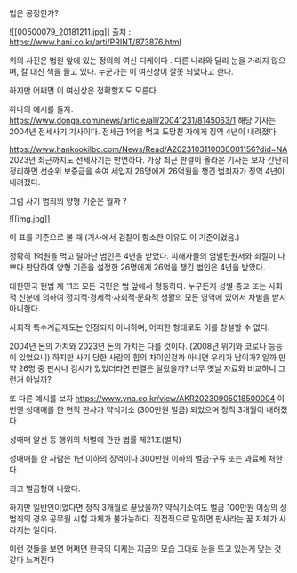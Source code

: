  법은 공정한가?

![[00500079_20181211.jpg]]
출처 : https://www.hani.co.kr/arti/PRINT/873876.html 

위의 사진은 법원 앞에 있는 정의의 여신 디케이다 . 
다른 나라와 달리 눈을 가리지 않으며, 칼 대신 책을 들고 있다. 
누군가는 이 여신상이 잘못 되었다고 한다.

하지만 어쩌면 이 여신상은 정확할지도 모른다.

하나의 예시를 들자. 
https://www.donga.com/news/article/all/20041231/8145063/1
해당 기사는 2004년 전세사기 기사이다.
전세금 1억을 먹고 도망친 자에게 징역 4년이 내려졌다.


https://www.hankookilbo.com/News/Read/A2023103110030001156?did=NA
2023년 최근까지도 전세사기는 만연하다.
가장 최근 판결이 올라온 기사는 보자
간단히 정리하면 선순위 보증금을 속여 세입자 26명에게 26억원을 챙긴 범죄자가 징역 4년이 내려졌다.

그럼 사기 범죄의 양형 기준은 뭘까 ? 

![[img.jpg]]

이 표를 기준으로 볼 때 (기사에서 검찰이 항소한 이유도 이 기준이었음.)

정확히 1억원을 먹고 달아난 범인은 4년을 받았다.
피해자들의 엄벌탄원서와 죄질이 나쁘다 판단하여 양형 기준을 설정한 26명에게 26억을 챙긴 범인은 4년을 받았다. 

대한민국 헌법 제 11조 
모든 국민은 법 앞에서 평등하다. 누구든지 성별·종교 또는 사회적 신분에 의하여 정치적·경제적·사회적·문화적 생활의 모든 영역에 있어서 차별을 받지 아니한다.  

사회적 특수계급제도는 인정되지 아니하며, 어떠한 형태로도 이를 창설할 수 없다.



2004년 돈의 가치와 2023년 돈의 가치는 다를 것이다. (2008년 위기와 코로나 등등이 있었으니)
하지만 사기 당한 사람의 힘의 차이인걸까 아니면 우리가 남이가? 일까
만약 26명 중 판사나 검사가 있었더라면 판결은 달랐을까?
너무 옛날 자료와 비교하니 그런거 아닐까?

또 다른 예시를 보자 
https://www.yna.co.kr/view/AKR20230905018500004
이번엔 성매매를 한 현직 판사가 약식기소 (300만원 벌금) 되었으며 정직 3개월이 내려졌다

성매매 알선 등 행위의 처벌에 관한 법률 제21조(벌칙)

성매매를 한 사람은 1년 이하의 징역이나 300만원 이하의 벌금·구류 또는 과료에 처한다.

최고 벌금형이 나왔다. 

하지만 일반인이었다면 정직 3개월로 끝났을까?
약식기소여도 벌금 100만원 이상의 성범죄의 경우 공무원 시험 자체가 불가능하다.
직접적으로 말하면 판사라는 꿈 자체가 사라지는 일이다.


이런 것들을 보면 어쩌면 한국의 디케는 지금의 모습 그대로 눈을 뜨고 있는게 맞는 것 같다 느껴진다 


